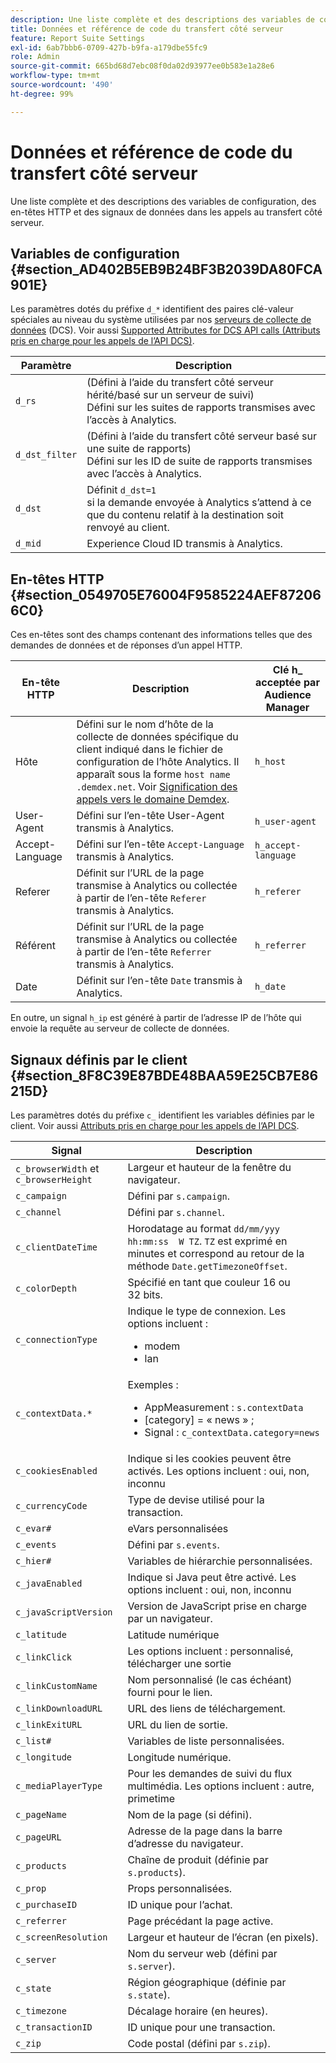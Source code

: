 ```yaml
---
description: Une liste complète et des descriptions des variables de configuration, des en-têtes HTTP et des signaux de données dans les appels au transfert côté serveur.
title: Données et référence de code du transfert côté serveur
feature: Report Suite Settings
exl-id: 6ab7bbb6-0709-427b-b9fa-a179dbe55fc9
role: Admin
source-git-commit: 665bd68d7ebc08f0da02d93977ee0b583e1a28e6
workflow-type: tm+mt
source-wordcount: '490'
ht-degree: 99%

---
```


# Données et référence de code du transfert côté serveur

Une liste complète et des descriptions des variables de configuration, des en-têtes HTTP et des signaux de données dans les appels au transfert côté serveur.

## Variables de configuration {#section_AD402B5EB9B24BF3B2039DA80FCA901E}

Les paramètres dotés du préfixe `d_*` identifient des paires clé-valeur spéciales au niveau du système utilisées par nos [serveurs de collecte de données](https://experienceleague.adobe.com/docs/audience-manager/user-guide/reference/system-components/components-data-collection.html?lang=fr) (DCS). Voir aussi [Supported Attributes for DCS API calls (Attributs pris en charge pour les appels de l’API DCS)](https://experienceleague.adobe.com/docs/audience-manager/user-guide/api-and-sdk-code/dcs/dcs-api-reference/dcs-keys.html?lang=fr).

| Paramètre | Description |
|--- |--- |
| `d_rs` | (Défini à l’aide du transfert côté serveur hérité/basé sur un serveur de suivi) <br>Défini sur les suites de rapports transmises avec l’accès à Analytics. |
| `d_dst_filter` | (Défini à l’aide du transfert côté serveur basé sur une suite de rapports) <br>Défini sur les ID de suite de rapports transmises avec l’accès à Analytics. |
| `d_dst` | Définit `d_dst=1`  <br>si la demande envoyée à Analytics s’attend à ce que du contenu relatif à la destination soit renvoyé au client. |
| `d_mid` | Experience Cloud ID transmis à Analytics. |

## En-têtes HTTP {#section_0549705E76004F9585224AEF872066C0}

Ces en-têtes sont des champs contenant des informations telles que des demandes de données et de réponses d’un appel HTTP.

| En-tête HTTP | Description | Clé h_ acceptée par Audience Manager |
| --- | --- | --- |
| Hôte | Défini sur le nom d’hôte de la collecte de données spécifique du client indiqué dans le fichier de configuration de l’hôte Analytics. Il apparaît sous la forme `host name .demdex.net`. Voir [Signification des appels vers le domaine Demdex](https://experienceleague.adobe.com/docs/audience-manager/user-guide/reference/demdex-calls.html?lang=fr). | `h_host` |
| User-Agent | Défini sur l’en-tête User-Agent transmis à Analytics. | `h_user-agent` |
| Accept-Language | Défini sur l’en-tête `Accept-Language` transmis à Analytics. | `h_accept-language` |
| Referer | Définit sur l’URL de la page transmise à Analytics ou collectée à partir de l’en-tête `Referer` transmis à Analytics. | `h_referer` |
| Référent | Définit sur l’URL de la page transmise à Analytics ou collectée à partir de l’en-tête `Referrer` transmis à Analytics. | `h_referrer` |
| Date | Définit sur l’en-tête `Date` transmis à Analytics. | `h_date` |

En outre, un signal `h_ip` est généré à partir de l’adresse IP de l’hôte qui envoie la requête au serveur de collecte de données.

## Signaux définis par le client {#section_8F8C39E87BDE48BAA59E25CB7E86215D}

Les paramètres dotés du préfixe `c_` identifient les variables définies par le client. Voir aussi [Attributs pris en charge pour les appels de l’API DCS](https://experienceleague.adobe.com/docs/audience-manager/user-guide/api-and-sdk-code/dcs/dcs-api-reference/dcs-keys.html?lang=fr).

| Signal | Description |
| --- |--- |
| `c_browserWidth` et `c_browserHeight` | Largeur et hauteur de la fenêtre du navigateur. |
| `c_campaign` | Défini par `s.campaign`. |
| `c_channel` | Défini par `s.channel`. |
| `c_clientDateTime` | Horodatage au format `dd/mm/yyy hh:mm:ss  W TZ`. `TZ` est exprimé en minutes et correspond au retour de la méthode `Date.getTimezoneOffset`. |
| `c_colorDepth` | Spécifié en tant que couleur 16 ou 32 bits. |
| `c_connectionType` | Indique le type de connexion. Les options incluent :<ul><li>modem</li><li>lan</li></ul> |
| `c_contextData.*` | Exemples :<ul><li>AppMeasurement : `s.contextData`</li><li>[category] = « news » ;</li><li>Signal : `c_contextData.category=news`</li></ul> |
| `c_cookiesEnabled` | Indique si les cookies peuvent être activés. Les options incluent : oui, non, inconnu |
| `c_currencyCode` | Type de devise utilisé pour la transaction. |
| `c_evar#` | eVars personnalisées |
| `c_events` | Défini par `s.events`. |
| `c_hier#` | Variables de hiérarchie personnalisées. |
| `c_javaEnabled` | Indique si Java peut être activé. Les options incluent : oui, non, inconnu |
| `c_javaScriptVersion` | Version de JavaScript prise en charge par un navigateur. |
| `c_latitude` | Latitude numérique |
| `c_linkClick` | Les options incluent : personnalisé, télécharger une sortie |
| `c_linkCustomName` | Nom personnalisé (le cas échéant) fourni pour le lien. |
| `c_linkDownloadURL` | URL des liens de téléchargement. |
| `c_linkExitURL` | URL du lien de sortie. |
| `c_list#` | Variables de liste personnalisées. |
| `c_longitude` | Longitude numérique. |
| `c_mediaPlayerType` | Pour les demandes de suivi du flux multimédia. Les options incluent : autre, primetime |
| `c_pageName` | Nom de la page (si défini). |
| `c_pageURL` | Adresse de la page dans la barre d’adresse du navigateur. |
| `c_products` | Chaîne de produit (définie par `s.products`). |
| `c_prop` | Props personnalisées. |
| `c_purchaseID` | ID unique pour l’achat. |
| `c_referrer` | Page précédant la page active. |
| `c_screenResolution` | Largeur et hauteur de l’écran (en pixels). |
| `c_server` | Nom du serveur web (défini par `s.server`). |
| `c_state` | Région géographique (définie par `s.state`). |
| `c_timezone` | Décalage horaire (en heures). |
| `c_transactionID` | ID unique pour une transaction. |
| `c_zip` | Code postal (défini par `s.zip`). |
